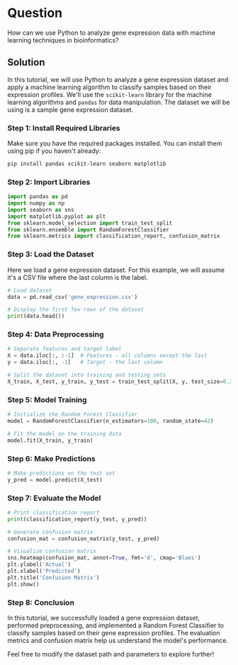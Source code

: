 # Question
How can we use Python to analyze gene expression data with machine learning techniques in bioinformatics?

## Solution

In this tutorial, we will use Python to analyze a gene expression dataset and apply a machine learning algorithm to classify samples based on their expression profiles. We'll use the `scikit-learn` library for the machine learning algorithms and `pandas` for data manipulation. The dataset we will be using is a sample gene expression dataset.

### Step 1: Install Required Libraries
Make sure you have the required packages installed. You can install them using pip if you haven't already:

```bash
pip install pandas scikit-learn seaborn matplotlib
```

### Step 2: Import Libraries

```python
import pandas as pd
import numpy as np
import seaborn as sns
import matplotlib.pyplot as plt
from sklearn.model_selection import train_test_split
from sklearn.ensemble import RandomForestClassifier
from sklearn.metrics import classification_report, confusion_matrix
```

### Step 3: Load the Dataset
Here we load a gene expression dataset. For this example, we will assume it's a CSV file where the last column is the label.

```python
# Load dataset
data = pd.read_csv('gene_expression.csv')

# Display the first few rows of the dataset
print(data.head())
```

### Step 4: Data Preprocessing

```python
# Separate features and target label
X = data.iloc[:, :-1]  # Features - all columns except the last
y = data.iloc[:, -1]   # Target - the last column

# Split the dataset into training and testing sets
X_train, X_test, y_train, y_test = train_test_split(X, y, test_size=0.2, random_state=42)
```

### Step 5: Model Training

```python
# Initialize the Random Forest Classifier
model = RandomForestClassifier(n_estimators=100, random_state=42)

# Fit the model on the training data
model.fit(X_train, y_train)
```

### Step 6: Make Predictions

```python
# Make predictions on the test set
y_pred = model.predict(X_test)
```

### Step 7: Evaluate the Model

```python
# Print classification report
print(classification_report(y_test, y_pred))

# Generate confusion matrix
confusion_mat = confusion_matrix(y_test, y_pred)

# Visualize confusion matrix
sns.heatmap(confusion_mat, annot=True, fmt='d', cmap='Blues')
plt.ylabel('Actual')
plt.xlabel('Predicted')
plt.title('Confusion Matrix')
plt.show()
```

### Step 8: Conclusion
In this tutorial, we successfully loaded a gene expression dataset, performed preprocessing, and implemented a Random Forest Classifier to classify samples based on their gene expression profiles. The evaluation metrics and confusion matrix help us understand the model's performance. 

Feel free to modify the dataset path and parameters to explore further!